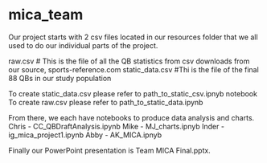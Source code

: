 # mica_team

Our project starts with 2 csv files located in our resources folder that we all used to do our individual parts of the project.

raw.csv # This is the file of all the QB statistics from csv downloads from our source, sports-reference.com
static_data.csv #Thi is the file of the final 88 QBs in our study population

To create static_data.csv please refer to path_to_static_csv.ipnyb notebook
To create raw.csv please refer to path_to_static_data.ipynb

From there, we each have notebooks to produce data analysis and charts.
Chris - CC_QBDraftAnalysis.ipynb
Mike - MJ_charts.ipnyb
Inder - ig_mica_project1.ipynb
Abby - AK_MICA.ipnyb

Finally our PowerPoint presentation is Team MICA Final.pptx.
